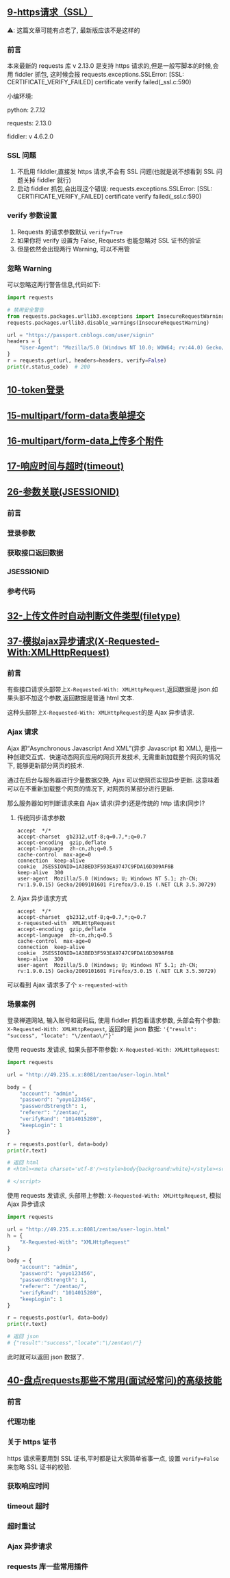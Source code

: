 

## [9-https请求（SSL）](https://mp.weixin.qq.com/s/XYs0baToMwfhhUQfCDkSYQ)

⚠️: 这篇文章可能有点老了, 最新版应该不是这样的

### 前言

本来最新的 requests 库 v 2.13.0 是支持 https 请求的,但是一般写脚本的时候,会用 fiddler 抓包, 这时候会报 requests.exceptions.SSLError: [SSL: CERTIFICATE_VERIFY_FAILED] certificate verify failed(_ssl.c:590)

小编环境:

python: 2.7.12

requests: 2.13.0

fiddler: v 4.6.2.0

### SSL 问题

1. 不启用 filddler,直接发 https 请求,不会有 SSL 问题(也就是说不想看到 SSL 问题关掉 fiddler 就行)
2. 启动 fiddler 抓包,会出现这个错误: requests.exceptions.SSLError: [SSL: CERTIFICATE_VERIFY_FAILED] certificate verify failed(_ssl.c:590)

### verify 参数设置

1. Requests 的请求参数默认 `verify=True`
2. 如果你将 verify 设置为 False, Requests 也能忽略对 SSL 证书的验证
3. 但是依然会出现两行 Warning, 可以不用管

### 忽略 Warning

可以忽略这两行警告信息,代码如下:

```python
import requests

# 禁用安全警告
from requests.packages.urllib3.exceptions import InsecureRequestWarning
requests.packages.urllib3.disable_warnings(InsecureRequestWarning)

url = "https://passport.cnblogs.com/user/signin"
headers = {
    "User-Agent": "Mozilla/5.0 (Windows NT 10.0; WOW64; rv:44.0) Gecko/20100101 Firefox/44.0"
}
r = requests.get(url, headers=headers, verify=False)
print(r.status_code)  # 200
```

## [10-token登录](https://mp.weixin.qq.com/s/UtCp8rmdznHvf6VWjw0jdQ)





## [15-multipart/form-data表单提交](https://mp.weixin.qq.com/s/8-E6g4vmzuGe5-yrbE5axQ)





## [16-multipart/form-data上传多个附件](https://mp.weixin.qq.com/s/UDO9FIlO0DW-P4d7kXF1sA)







## [17-响应时间与超时(timeout)](https://mp.weixin.qq.com/s/7HzCRTzLiCMESHHiw58RtA)





## [26-参数关联(JSESSIONID)](https://mp.weixin.qq.com/s/AmIfZgLS-uOQd7ZEZ41bcA)

### 前言



### 登录参数



### 获取接口返回数据



### JSESSIONID



### 参考代码



## [32-上传文件时自动判断文件类型(filetype)](https://mp.weixin.qq.com/s/P2A6_ZagGLtZeVykujvNFA)





## [37-模拟ajax异步请求(X-Requested-With:XMLHttpRequest)](https://mp.weixin.qq.com/s/k7qTfKXQWcy6ZLyZbJBHDg)

### 前言

有些接口请求头部带上`X-Requested-With: XMLHttpRequest`,返回数据是 json.如果头部不加这个参数,返回数据是普通 html 文本.

这种头部带上`X-Requested-With: XMLHttpRequest`的是 Ajax 异步请求.

### Ajax 请求

Ajax 即“Asynchronous Javascript And XML”(异步 Javascript 和 XML), 是指一种创建交互式、快速动态网页应用的网页开发技术, 无需重新加载整个网页的情况下, 能够更新部分网页的技术.

通过在后台与服务器进行少量数据交换, Ajax 可以使网页实现异步更新. 这意味着可以在不重新加载整个网页的情况下, 对网页的某部分进行更新.

那么服务器如何判断请求来自 Ajax 请求(异步)还是传统的 http 请求(同步)?

1. 传统同步请求参数

   ```http
   accept  */*
   accept-charset  gb2312,utf-8;q=0.7,*;q=0.7
   accept-encoding  gzip,deflate
   accept-language  zh-cn,zh;q=0.5
   cache-control  max-age=0
   connection  keep-alive
   cookie  JSESSIONID=1A3BED3F593EA9747C9FDA16D309AF6B
   keep-alive  300
   user-agent  Mozilla/5.0 (Windows; U; Windows NT 5.1; zh-CN; rv:1.9.0.15) Gecko/2009101601 Firefox/3.0.15 (.NET CLR 3.5.30729)
   ```

2. Ajax 异步请求方式

   ```http
   accept  */*
   accept-charset  gb2312,utf-8;q=0.7,*;q=0.7
   x-requested-with  XMLHttpRequest
   accept-encoding  gzip,deflate
   accept-language  zh-cn,zh;q=0.5
   cache-control  max-age=0
   connection  keep-alive
   cookie  JSESSIONID=1A3BED3F593EA9747C9FDA16D309AF6B
   keep-alive  300
   user-agent  Mozilla/5.0 (Windows; U; Windows NT 5.1; zh-CN; rv:1.9.0.15) Gecko/2009101601 Firefox/3.0.15 (.NET CLR 3.5.30729)
   ```

可以看到 Ajax 请求多了个 `x-requested-with`

### 场景案例

登录禅道网站, 输入账号和密码后, 使用 fiddler 抓包看请求参数, 头部会有个参数: `X-Requested-With: XMLHttpRequest`, 返回的是 json 数据: `'{"result": "success", "locate": "\/zentao\/"}'`

 使用 requests 发请求, 如果头部不带参数:  `X-Requested-With: XMLHttpRequest`:

```python
import requests

url = "http://49.235.x.x:8081/zentao/user-login.html"

body = {
    "account": "admin",
    "password": "yoyo123456",
    "passwordStrength": 1,
    "referer": "/zentao/",
    "verifyRand": "1014015280",
    "keepLogin": 1
}

r = requests.post(url, data=body)
print(r.text)

# 返回 html
# <html><meta charset='utf-8'/><style>body{background:white}</style><script>self.location='/zentao/';

# </script>
```

使用 requests 发请求, 头部带上参数:  `X-Requested-With: XMLHttpRequest`, 模拟 Ajax 异步请求

```python
import requests

url = "http://49.235.x.x:8081/zentao/user-login.html"
h = {
    "X-Requested-With": "XMLHttpRequest"
}

body = {
    "account": "admin",
    "password": "yoyo123456",
    "passwordStrength": 1,
    "referer": "/zentao/",
    "verifyRand": "1014015280",
    "keepLogin": 1
}

r = requests.post(url, data=body)
print(r.text)

# 返回 json
# {"result":"success","locate":"\/zentao\/"}
```

此时就可以返回 json 数据了.

## [40-盘点requests那些不常用(面试经常问)的高级技能](https://mp.weixin.qq.com/s/EKf89MMUBQNEyQDG9vQfsw)

### 前言



### 代理功能



### 关于 https 证书

https 请求需要用到 SSL 证书,平时都是让大家简单省事一点, 设置 `verify=False`来忽略 SSL 证书的校验.



### 获取响应时间



### timeout 超时



### 超时重试



### Ajax 异步请求



### requests 库一些常用插件

